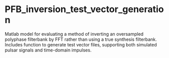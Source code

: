 # PFB_inversion_test_vector_generation
Matlab model for evaluating a method of inverting an oversampled polyphase filterbank by FFT rather than using a true synthesis filterbank.  Includes function to generate test vector files, supporting both simulated pulsar signals and time-domain impulses.

